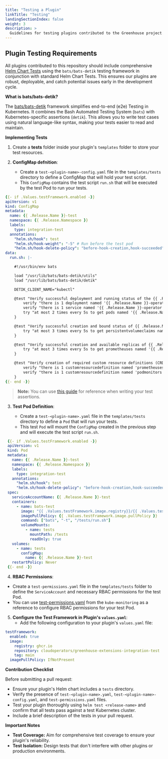 ```yaml
---
title: "Testing a Plugin"
linkTitle: "Testing"
landingSectionIndex: false
weight: 3
description: >
  Guidelines for testing plugins contributed to the Greenhouse project.
---
```


## Plugin Testing Requirements

All plugins contributed to this repository should include comprehensive [Helm Chart Tests](https://helm.sh/docs/topics/chart_tests/) using the `bats/bats-detik` testing framework in conjunction with standard Helm Chart Tests. This ensures our plugins are robust, deployable, and catch potential issues early in the development cycle.

**What is bats/bats-detik?**

The [bats/bats-detik](https://github.com/bats-core/bats-detik) framework simplifies end-to-end (e2e) Testing in Kubernetes. It combines the Bash Automated Testing System (`bats`) with Kubernetes-specific assertions (`detik`). This allows you to write test cases using natural language-like syntax, making your tests easier to read and maintain.

**Implementing Tests**

1. Create a **tests** folder inside your plugin's `templates` folder to store your test resources.

2. **ConfigMap defnition**:

   - Create a `test-<plugin-name>-config.yaml` file in the `templates/tests` directory to define a ConfigMap that will hold your test script.
   - This `ConfigMap` contains the test script `run.sh` that will be executed by the test Pod to run your tests.

```yaml
{{- if .Values.testFramework.enabled -}}
apiVersion: v1
kind: ConfigMap
metadata:
  name: {{ .Release.Name }}-test
  namespace: {{ .Release.Namespace }}
  labels:
    type: integration-test
  annotations:
    "helm.sh/hook": test
    "helm.sh/hook-weight": "-5" # Run before the test pod
    "helm.sh/hook-delete-policy": "before-hook-creation,hook-succeeded"
data:
  run.sh: |-

    #!/usr/bin/env bats

    load "/usr/lib/bats/bats-detik/utils"
    load "/usr/lib/bats/bats-detik/detik"

    DETIK_CLIENT_NAME="kubectl"

    @test "Verify successful deployment and running status of the {{ .Release.Name }}-operator pod" {
        verify "there is 1 deployment named '{{ .Release.Name }}-operator'"
        verify "there is 1 service named '{{ .Release.Name }}-operator'"
        try "at most 2 times every 5s to get pods named '{{ .Release.Name }}-operator' and verify that '.status.phase' is 'running'"
    }

    @test "Verify successful creation and bound status of {{ .Release.Name }} persistent volume claims" {
        try "at most 3 times every 5s to get persistentvolumeclaims named '{{ .Release.Name }}.*' and verify that '.status.phase' is 'Bound'"
    }

    @test "Verify successful creation and available replicas of {{ .Release.Name }} Prometheus resource" {
        try "at most 3 times every 5s to get prometheuses named '{{ .Release.Name }}' and verify that '.status.availableReplicas' is more than '0'"
    }

    @test "Verify creation of required custom resource definitions (CRDs) for {{ .Release.Name }}" {
        verify "there is 1 customresourcedefinition named 'prometheuses'"
        verify "there is 1 customresourcedefinition named 'podmonitors'"
    }
{{- end -}}
```

> **Note:** You can use [this guide](https://github.com/bats-core/bats-detik/blob/master/examples/bats/test_kubectl_and_oc.sh) for reference when writing your test assertions.

3. **Test Pod Definition**:

   - Create a `test-<plugin-name>.yaml` file in the `templates/tests` directory to define a `Pod` that will run your tests.
   - This test `Pod` will mount the `ConfigMap` created in the previous step and will execute the test script `run.sh`.

```yaml
 {{- if .Values.testFramework.enabled -}}
 apiVersion: v1
 kind: Pod
 metadata:
   name: {{ .Release.Name }}-test
   namespace: {{ .Release.Namespace }}
   labels:
     type: integration-test
   annotations:
     "helm.sh/hook": test
     "helm.sh/hook-delete-policy": "before-hook-creation,hook-succeeded"
 spec:
   serviceAccountName: {{ .Release.Name }}-test
   containers:
     - name: bats-test
       image: "{{ .Values.testFramework.image.registry}}/{{ .Values.testFramework.image.repository}}:{{ .Values.testFramework.image.tag }}"
       imagePullPolicy: {{ .Values.testFramework.image.pullPolicy }}
       command: ["bats", "-t", "/tests/run.sh"]
       volumeMounts:
         - name: tests
           mountPath: /tests
           readOnly: true
   volumes:
     - name: tests
       configMap:
         name: {{ .Release.Name }}-test
   restartPolicy: Never
 {{- end -}}
```

4. **RBAC Permissions**:

- Create a `test-permissions.yaml` file in the `templates/tests` folder to define the `ServiceAccount` and necessary RBAC permissions for the test Pod.
- You can use [test-permissions.yaml](https://github.com/cloudoperators/greenhouse-extensions/blob/main/kube-monitoring/charts/templates/tests/test-permissions.yaml) from the `kube-monitoring` as a reference to configure RBAC permissions for your test Pod.

5. **Configure the Test Framework in Plugin's `values.yaml`**:
   - Add the following configuration to your plugin's `values.yaml` file:

```yaml
testFramework:
  enabled: true
  image:
    registry: ghcr.io
    repository: cloudoperators/greenhouse-extensions-integration-test
    tag: main
  imagePullPolicy: IfNotPresent
```

**Contribution Checklist**

Before submitting a pull request:

- Ensure your plugin's Helm chart includes a `tests` directory.
- Verify the presence of `test-<plugin-name>.yaml`, `test-<plugin-name>-config.yaml`, and `test-permissions.yaml` files.
- Test your plugin thoroughly using `helm test <release-name>` and confirm that all tests pass against a test Kubernetes cluster.
- Include a brief description of the tests in your pull request.

**Important Notes**

- **Test Coverage:** Aim for comprehensive test coverage to ensure your plugin's reliability.
- **Test Isolation:** Design tests that don't interfere with other plugins or production environments.
